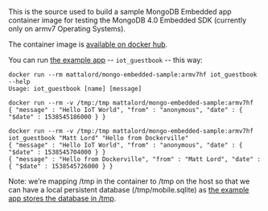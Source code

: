This is the source used to build a sample MongoDB Embedded app container image for testing the MongoDB 4.0 Embedded SDK (currently only on armv7 Operating Systems).

The container image is [available on docker hub](https://hub.docker.com/r/mattalord/mongo-embedded-sample/).

You can run [the example app](https://gist.github.com/mattlord/4926ddb4a1d46292e1296f9951f7ca17) -- ``iot_guestbook`` -- this way:
```
docker run --rm mattalord/mongo-embedded-sample:armv7hf iot_guestbook --help
Usage: iot_guestbook [name] [message]

docker run --rm -v /tmp:/tmp mattalord/mongo-embedded-sample:armv7hf
{ "message" : "Hello IoT World", "from" : "anonymous", "date" : { "$date" : 1538545186000 } }

docker run --rm -v /tmp:/tmp mattalord/mongo-embedded-sample:armv7hf iot_guestbook "Matt Lord" "Hello from Dockerville"
{ "message" : "Hello IoT World", "from" : "anonymous", "date" : { "$date" : 1538545704000 } }
{ "message" : "Hello from Dockerville", "from" : "Matt Lord", "date" : { "$date" : 1538545726000 } }
```

Note: we’re mapping /tmp in the container to /tmp on the host so that we can have a local persistent database (/tmp/mobile.sqlite) as [the example app stores the database in /tmp](https://gist.github.com/mattlord/4926ddb4a1d46292e1296f9951f7ca17#file-iot_guestbook-c-L44).
